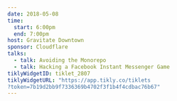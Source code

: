 ```yaml
---
date: 2018-05-08
time:
  start: 6:00pm
  end: 7:00pm
host: Gravitate Downtown
sponsor: Cloudflare
talks:
  - talk: Avoiding the Monorepo
  - talk: Hacking a Facebook Instant Messenger Game
tiklyWidgetID: tiklet_2807
tiklyWidgetURL: "https://app.tikly.co/tiklets
?token=7b19d2bb9f7336369b4702f3f1b4f4cdbac76b67"
---
```

